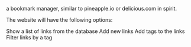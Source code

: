 a bookmark manager, similar to pineapple.io or delicious.com in spirit.

The website will have the following options:

Show a list of links from the database
Add new links
Add tags to the links
Filter links by a tag
